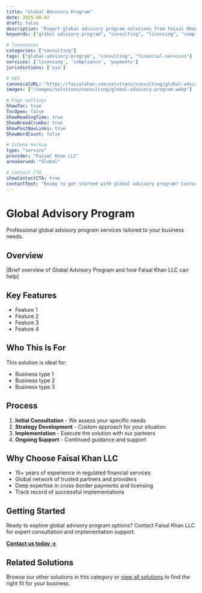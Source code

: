 ```yaml
---
title: "Global Advisory Program"
date: 2025-08-02
draft: false
description: "Expert global advisory program solutions from Faisal Khan LLC"
keywords: ["global advisory program", "consulting", "licensing", "compliance", "faisal khan"]

# Taxonomies
categories: ["consulting"]
tags: ["global-advisory-program", "consulting", "financial-services"]
services: ['licensing', 'compliance', 'payments']
jurisdictions: ['usa']

# SEO
canonicalURL: "https://faisalkhan.com/solutions/consulting/global-advisory-program/"
images: ["/images/solutions/consulting/global-advisory-program.webp"]

# Page settings
ShowToc: true
TocOpen: false
ShowReadingTime: true
ShowBreadCrumbs: true
ShowPostNavLinks: true
ShowWordCount: false

# Schema markup
type: "service"
provider: "Faisal Khan LLC"
areaServed: "Global"

# Contact CTA
showContactCTA: true
contactText: "Ready to get started with global advisory program? Contact Faisal Khan LLC for expert consultation."
---
```

# Global Advisory Program

Professional global advisory program services tailored to your business needs.

## Overview

[Brief overview of Global Advisory Program and how Faisal Khan LLC can help]

## Key Features

- Feature 1
- Feature 2  
- Feature 3
- Feature 4

## Who This Is For

This solution is ideal for:

- Business type 1
- Business type 2
- Business type 3

## Process

1. **Initial Consultation** - We assess your specific needs
2. **Strategy Development** - Custom approach for your situation  
3. **Implementation** - Execute the solution with our partners
4. **Ongoing Support** - Continued guidance and support

## Why Choose Faisal Khan LLC

- 15+ years of experience in regulated financial services
- Global network of trusted partners and providers
- Deep expertise in cross-border payments and licensing
- Track record of successful implementations

## Getting Started

Ready to explore global advisory program options? Contact Faisal Khan LLC for expert consultation and implementation support.

**[Contact us today →](mailto:contact@faisalkhan.com)**

## Related Solutions

Browse our other solutions in this category or [view all solutions](/solutions/) to find the right fit for your business.
